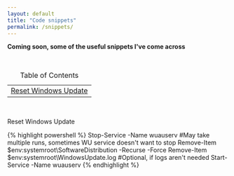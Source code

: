 ```yaml
---
layout: default
title: "Code snippets"
permalink: /snippets/
---
```

**Coming soon, some of the useful snippets I've come across**

<br>
<table>
    <caption>Table of Contents</caption>
    <td><a href="#WU_Reset">Reset Windows Update</a></td>
</table>
<br>

<a id="WU_Reset">Reset Windows Update

{% highlight powershell %}
Stop-Service -Name wuauserv #May take multiple runs, sometimes WU service doesn't want to stop
Remove-Item $env:systemroot\SoftwareDistribution -Recurse -Force
Remove-Item $env:systemroot\WindowsUpdate.log #Optional, if logs aren't needed
Start-Service -Name wuauserv
{% endhighlight %}